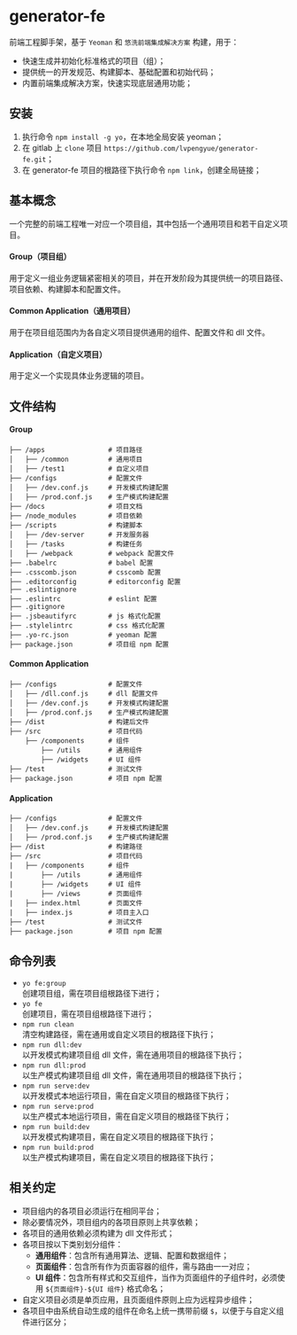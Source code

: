 # generator-fe
前端工程脚手架，基于 `Yeoman` 和 `悠洗前端集成解决方案` 构建，用于：
* 快速生成并初始化标准格式的项目（组）；
* 提供统一的开发规范、构建脚本、基础配置和初始代码；
* 内置前端集成解决方案，快速实现底层通用功能；

## 安装
1. 执行命令 `npm install -g yo`，在本地全局安装 yeoman；
2. 在 gitlab 上 `clone` 项目 `https://github.com/lvpengyue/generator-fe.git`；
3. 在 generator-fe 项目的根路径下执行命令 `npm link`，创建全局链接；

## 基本概念
一个完整的前端工程唯一对应一个项目组，其中包括一个通用项目和若干自定义项目。

#### Group（项目组）
用于定义一组业务逻辑紧密相关的项目，并在开发阶段为其提供统一的项目路径、项目依赖、构建脚本和配置文件。

#### Common Application（通用项目）
用于在项目组范围内为各自定义项目提供通用的组件、配置文件和 dll 文件。

#### Application（自定义项目）
用于定义一个实现具体业务逻辑的项目。

## 文件结构
#### Group
```
├── /apps                # 项目路径
│   ├── /common          # 通用项目
│   ├── /test1           # 自定义项目
├── /configs             # 配置文件
│   ├── /dev.conf.js     # 开发模式构建配置
│   ├── /prod.conf.js    # 生产模式构建配置
├── /docs                # 项目文档
├── /node_modules        # 项目依赖
├── /scripts             # 构建脚本
│   ├── /dev-server      # 开发服务器
│   ├── /tasks           # 构建任务
│   ├── /webpack         # webpack 配置文件
├── .babelrc             # babel 配置
├── .csscomb.json        # csscomb 配置
├── .editorconfig        # editorconfig 配置
├── .eslintignore
├── .eslintrc            # eslint 配置
├── .gitignore
├── .jsbeautifyrc        # js 格式化配置
├── .stylelintrc         # css 格式化配置
├── .yo-rc.json          # yeoman 配置
├── package.json         # 项目组 npm 配置
```

#### Common Application
```
├── /configs             # 配置文件
│   ├── /dll.conf.js     # dll 配置文件
│   ├── /dev.conf.js     # 开发模式构建配置
│   ├── /prod.conf.js    # 生产模式构建配置
├── /dist                # 构建后文件
├── /src                 # 项目代码
    ├── /components      # 组件
        ├── /utils       # 通用组件
        ├── /widgets     # UI 组件
├── /test                # 测试文件
├── package.json         # 项目 npm 配置
```

#### Application
```
├── /configs             # 配置文件
│   ├── /dev.conf.js     # 开发模式构建配置
│   ├── /prod.conf.js    # 生产模式构建配置
├── /dist                # 构建路径
├── /src                 # 项目代码
|   ├── /components      # 组件
|       ├── /utils       # 通用组件
|       ├── /widgets     # UI 组件
|       ├── /views       # 页面组件
|   ├── index.html       # 页面文件
|   ├── index.js         # 项目主入口
├── /test                # 测试文件
├── package.json         # 项目 npm 配置
```

## 命令列表
* `yo fe:group`  
  创建项目组，需在项目组根路径下进行；
* `yo fe`  
  创建项目，需在项目组根路径下进行；
* `npm run clean`  
  清空构建路径，需在通用或自定义项目的根路径下执行；
* `npm run dll:dev`  
  以开发模式构建项目组 dll 文件，需在通用项目的根路径下执行；
* `npm run dll:prod`  
  以生产模式构建项目组 dll 文件，需在通用项目的根路径下执行；
* `npm run serve:dev`  
  以开发模式本地运行项目，需在自定义项目的根路径下执行；
* `npm run serve:prod`  
  以生产模式本地运行项目，需在自定义项目的根路径下执行；
* `npm run build:dev`  
  以开发模式构建项目，需在自定义项目的根路径下执行；
* `npm run build:prod`  
  以生产模式构建项目，需在自定义项目的根路径下执行；

## 相关约定
* 项目组内的各项目必须运行在相同平台；
* 除必要情况外，项目组内的各项目原则上共享依赖；
* 各项目的通用依赖必须构建为 dll 文件形式；
* 各项目按以下类别划分组件：
  * **通用组件**：包含所有通用算法、逻辑、配置和数据组件；
  * **页面组件**：包含所有作为页面容器的组件，需与路由一一对应；
  * **UI 组件**：包含所有样式和交互组件，当作为页面组件的子组件时，必须使用 `${页面组件}-${UI 组件}` 格式命名；
* 自定义项目必须是单页应用，且页面组件原则上应为远程异步组件；
* 各项目中由系统自动生成的组件在命名上统一携带前缀 `$`，以便于与自定义组件进行区分；
